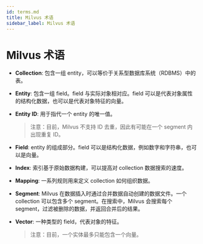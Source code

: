 ```yaml
---
id: terms.md
title: Milvus 术语
sidebar_label: Milvus 术语
---
```


# Milvus 术语

- **Collection**: 包含一组 entity，可以等价于关系型数据库系统（RDBMS）中的表。

- **Entity**: 包含一组 field。field 与实际对象相对应。field 可以是代表对象属性的结构化数据，也可以是代表对象特征的向量。

- **Entity ID**: 用于指代一个 entity 的唯一值。
  > 注意：目前，Milvus 不支持 ID 去重，因此有可能在一个 segment 内出现重复 ID。

- **Field**: entity 的组成部分。field 可以是结构化数据，例如数字和字符串，也可以是向量。

- **Index**: 索引基于原始数据构建，可以提高对 collection 数据搜索的速度。

- **Mapping**: 一系列规则用来定义 collection 如何组织数据。

- **Segment**: Milvus 在数据插入时通过合并数据自动创建的数据文件。一个 collection 可以包含多个 segment。在搜索中，Milvus 会搜索每个 segment，过滤被删除的数据，并返回合并后的结果。

- **Vector**: 一种类型的 field，代表对象的特征。
  > 注意：目前，一个实体最多只能包含一个向量。
